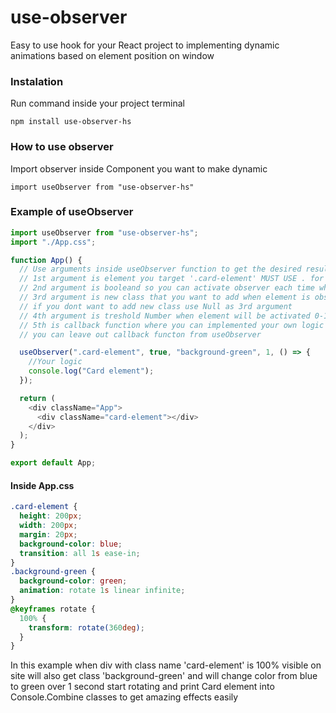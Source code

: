 ﻿# use-observer

Easy to use hook for your React project to implementing dynamic animations based on element position on window

### Instalation

Run command inside your project terminal

``` 
npm install use-observer-hs 
```

### How to use observer

Import observer inside Component you want to make dynamic

```
import useObserver from "use-observer-hs"
```

### Example of useObserver

```JavaScript
import useObserver from "use-observer-hs";
import "./App.css";

function App() {
  // Use arguments inside useObserver function to get the desired result
  // 1st argument is element you target '.card-element' MUST USE . for class and # for id
  // 2nd argument is booleand so you can activate observer each time when element  is observed or only first time
  // 3rd argument is new class that you want to add when element is observed 'new-class' DO NOT USE . in class name
  // if you dont want to add new class use Null as 3rd argument
  // 4th argument is treshold Number when element will be activated 0-1 1=100% of element visible 
  // 5th is callback function where you can implemented your own logic that will be activated when element is observed
  // you can leave out callback functon from useObserver

  useObserver(".card-element", true, "background-green", 1, () => {
    //Your logic
    console.log("Card element");
  });

  return (
    <div className="App">
      <div className="card-element"></div>
    </div>
  );
}

export default App;

```
#### Inside App.css
```CSS
.card-element {
  height: 200px;
  width: 200px;
  margin: 20px;
  background-color: blue;
  transition: all 1s ease-in;
}
.background-green {
  background-color: green;
  animation: rotate 1s linear infinite;
}
@keyframes rotate {
  100% {
    transform: rotate(360deg);
  }
}
```
In this example when div with class name 'card-element' is 100% visible on site will also get class 'background-green' and will change color from blue to green over 1 second start rotating and print Card element into Console.Combine classes to get amazing effects easily

